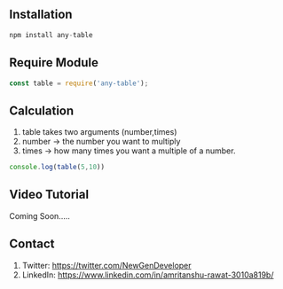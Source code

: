 ## Installation

```javascript
npm install any-table
```

## Require Module

```javascript
const table = require('any-table');
```

## Calculation
1. table takes two arguments (number,times)
2. number -> the number you want to multiply
3. times -> how many times you want a multiple of a number.

```javascript
console.log(table(5,10)) 
```

## Video Tutorial
Coming Soon.....

## Contact
1. Twitter: https://twitter.com/NewGenDeveloper
2. LinkedIn: https://www.linkedin.com/in/amritanshu-rawat-3010a819b/

